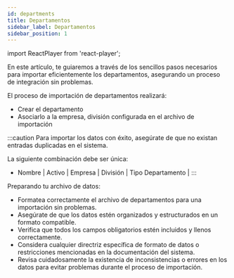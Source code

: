 ```yaml
---
id: departments
title: Departamentos
sidebar_label: Departamentos
sidebar_position: 1
---
```


import ReactPlayer from 'react-player';

En este artículo, te guiaremos a través de los sencillos pasos necesarios para importar eficientemente los departamentos, asegurando un proceso de integración sin problemas.

El proceso de importación de departamentos realizará:

- Crear el departamento
- Asociarlo a la empresa, división configurada en el archivo de importación
  
<ReactPlayer controls muted url='/video/Import_Department.mov' />

:::caution
Para importar los datos con éxito, asegúrate de que no existan entradas duplicadas en el sistema.

La siguiente combinación debe ser única:

- Nombre | Activo | Empresa | División | Tipo Departamento |
  :::

Preparando tu archivo de datos:

- Formatea correctamente el archivo de departamentos para una importación sin problemas.
- Asegúrate de que los datos estén organizados y estructurados en un formato compatible.
- Verifica que todos los campos obligatorios estén incluidos y llenos correctamente.
- Considera cualquier directriz específica de formato de datos o restricciones mencionadas en la documentación del sistema.
- Revisa cuidadosamente la existencia de inconsistencias o errores en los datos para evitar problemas durante el proceso de importación.


